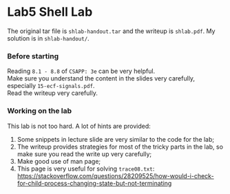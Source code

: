 # Lab5 Shell Lab

The original tar file is `shlab-handout.tar` and the writeup is `shlab.pdf`. My solution is in `shlab-handout/`.

### Before starting 
Reading `8.1 - 8.8` of `CSAPP: 3e` can be very helpful.  
Make sure you understand the content in the slides very carefully, especially `15-ecf-signals.pdf`.   
Read the writeup very carefully. 

### Working on the lab
This lab is not too hard. A lot of hints are provided:  
1. Some snippets in lecture slide are very similar to the code for the lab;
2. The writeup provides strategies for most of the tricky parts in the lab, so make sure you read the write up very carefully;  
3. Make good use of man page;  
4. This page is very useful for solving `trace08.txt`: https://stackoverflow.com/questions/28209525/how-would-i-check-for-child-process-changing-state-but-not-terminating  



